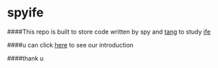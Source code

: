 # spyife

####This repo is built to store code written by spy and [tang](https://github.com/xueyi1230) to study [ife](https://github.com/baidu-ife/ife/blob/master/2015_summer/task/mob_yangfan_01.md)

####u can click [here](http://spy19930412.github.io/spyife/) to see our introduction 

####thank u
